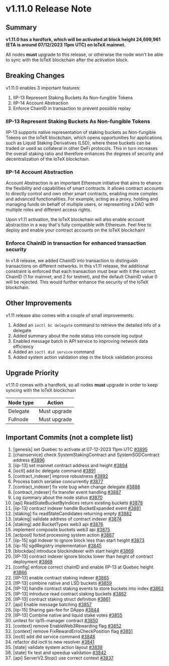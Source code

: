 # v1.11.0 Release Note

## Summary
**v1.11.0 has a hardfork, which will be activated at block height
24,699,961 (ETA is around 07/12/2023 11pm UTC) on IoTeX mainnet.**

All nodes **must** upgrade to this release, or otherwise the node won't be able
to sync with the IoTeX blockchain after the activation block.

## Breaking Changes
v1.11.0 enables 3 important features:
1. IIP-13 Represent Staking Buckets As Non-fungible Tokens
2. IIP-14 Account Abstraction
3. Enforce ChainID in transaction to prevent possible replay

### IIP-13 Represent Staking Buckets As Non-fungible Tokens
IIP-13 supports native representation of staking buckets as Non-fungible Tokens
on the IoTeX blockchain, which opens opportunities for applications such as
Liquid Staking Derivatives (LSD), where these buckets can be traded or used as
collateral in other DeFi protocols. This in turn increases the overall staking
ratio and therefore enhances the degrees of security and decentralization of the
IoTeX blockchain.

### IIP-14 Account Abstraction
Account Abstraction is an important Ethereum initiative that aims to ehance the
flexibility and capabilities of smart contracts. It allows contract accounts to
directly control and own other smart contracts, enabling more complex and advanced
functionalities. For example, acting as a proxy, holding and managing funds on
behalf of multiple users, or representing a DAO with multiple roles and different
access rights.

Upon v1.11 activation, the IoTeX blockchain will also enable account abstraction
in a way that's fully compatible with Ethereum. Feel free to deploy and enable
your contract accounts on the IoTeX blockchain!

### Enforce ChainID in transaction for enhanced transaction security
In v1.8 release, we added ChainID into transaction to distinguish transactions on
different networks. In this v1.11 release, the additional constraint is enforced
that each transaction must bear with it the correct ChainID (1 for mainnet, and 2
for testnet), and the default ChainID value 0 will be rejected. This would further
enhance the security of the IoTeX blockchain.

## Other Improvements
v1.11 release also comes with a couple of small improvements:
1. Added an `ioctl bc delegate` command to retrieve the detailed info of a delegate
2. Added summary about the node status into console log output
3. Enabled message batch in API service to improving network data efficiency
4. Added an `ioctl did service` command
5. Added system action validation step in the block validation process

## Upgrade Priority
v1.11.0 comes with a hardfork, so all nodes **must** upgrade in order to keep
syncing with the IoTeX blockchain

| Node type  | Action       |
| ---------- | ------------ |
| Delegate   | Must upgrade |
| Fullnode   | Must upgrade |

## Important Commits (not a complete list)
1. [genesis] set Quebec to activate at 07-12-2023 11pm UTC [#3895](https://github.com/iotexproject/iotex-core/pull/3895)
2. [chainservice] check SystemStakingContract and SystemSGDContract address [#3896](https://github.com/iotexproject/iotex-core/pull/3896)
3. [iip-13] set mainnet contract address and height [#3894](https://github.com/iotexproject/iotex-core/pull/3894)
4. [ioctl] add bc delegate command [#3891](https://github.com/iotexproject/iotex-core/pull/3891)
5. [contract_indexer] improve robustness [#3892](https://github.com/iotexproject/iotex-core/pull/3892)
6. Process batch serialise concurrently [#3877](https://github.com/iotexproject/iotex-core/pull/3877)
7. [contract_indexer] fix vote bug when change delegate [#3888](https://github.com/iotexproject/iotex-core/pull/3888)
8. [contract_indexer] fix transfer event handling [#3887](https://github.com/iotexproject/iotex-core/pull/3887)
9. Log summary about the node status [#3870](https://github.com/iotexproject/iotex-core/pull/3870)
10. [api] ReadStateBucketByIndices return existing buckets [#3878](https://github.com/iotexproject/iotex-core/pull/3878)
11. [iip-13] contract indexer handle BucketExpanded event [#3881](https://github.com/iotexproject/iotex-core/pull/3881)
12. [staking] fix readStateCandidates returning empty [#3882](https://github.com/iotexproject/iotex-core/pull/3882)
13. [staking] validate address of contract indexer [#3874](https://github.com/iotexproject/iotex-core/pull/3874)
14. [staking] add BucketTypes web3 api [#3876](https://github.com/iotexproject/iotex-core/pull/3876)
15. implement composite buckets web3 api [#3875](https://github.com/iotexproject/iotex-core/pull/3875)
16. [actpool] forbid processing system action [#3867](https://github.com/iotexproject/iotex-core/pull/3867)
17. [iip-15] sgd indexer to ignore block less than start height [#3873](https://github.com/iotexproject/iotex-core/pull/3873)
18. [iip-15] sgdRegistry implementation [#3845](https://github.com/iotexproject/iotex-core/pull/3845)
19. [blockdao] introduce blockindexer with start height [#3869](https://github.com/iotexproject/iotex-core/pull/3869)
20. [IIP-13] contract indexer ignore blocks lower than height of contract deployment [#3868](https://github.com/iotexproject/iotex-core/pull/3868)
21. [config] enforce correct chainID and enable IIP-13 at Quebec height [#3866](https://github.com/iotexproject/iotex-core/pull/3866)
22. [IIP-13] enable contract staking indexer [#3865](https://github.com/iotexproject/iotex-core/pull/3865)
23. [IIP-13] combine native and LSD buckets [#3859](https://github.com/iotexproject/iotex-core/pull/3859)
24. [IIP-13] handle contract staking events to store buckets into index [#3863](https://github.com/iotexproject/iotex-core/pull/3863)
25. [IIP-13] introduce read contract staking buckets [#3862](https://github.com/iotexproject/iotex-core/pull/3862)
26. [IIP-13] contract staking struct definition [#3861](https://github.com/iotexproject/iotex-core/pull/3861)
27. [api] Enable message batching [#3857](https://github.com/iotexproject/iotex-core/pull/3857)
28. [iip-15] Sharing gas-fee for DApps [#3844](https://github.com/iotexproject/iotex-core/pull/3844)
29. [IIP-13] Combine native and liquid stake votes [#3855](https://github.com/iotexproject/iotex-core/pull/3855)
30. unitest for iip15-manager contract [#3850](https://github.com/iotexproject/iotex-core/pull/3850)
31. [context] remove EnableWeb3Rewarding flag [#3852](https://github.com/iotexproject/iotex-core/pull/3852)
32. [context] remove FixRewardErroCheckPosition flag [#3851](https://github.com/iotexproject/iotex-core/pull/3851)
33. [ioctl] add did service command [#3848](https://github.com/iotexproject/iotex-core/pull/3848)
34. refactor did ioctl to new resolver [#3841](https://github.com/iotexproject/iotex-core/pull/3841)
35. [state] validate system action layout [#3838](https://github.com/iotexproject/iotex-core/pull/3838)
36. [state] fix test and speedup validation [#3842](https://github.com/iotexproject/iotex-core/pull/3842)
37. [api] ServerV2.Stop() use correct context [#3837](https://github.com/iotexproject/iotex-core/pull/3837)
